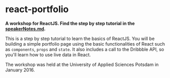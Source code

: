 # react-portfolio
**A workshop for ReactJS. Find the step by step tutorial in the [speakerNotes.md](https://github.com/fabe/react-portfolio/blob/master/speakerNotes.md).**

This is a step by step tutorial to learn the basics of ReactJS. You will be building a simple portfolio page using the basic functionalities of React such as `components`, `props` and `state`. It also includes a call to the Dribbble API, so you'll learn how to use live data in React.

The workshop was held at the University of Applied Sciences Potsdam in January 2016.
